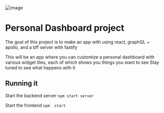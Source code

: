 ![image](https://github.com/user-attachments/assets/c7a86901-5c6c-4aa3-a1eb-a0553c70e080)


# Personal Dashboard project

The goal of this project is to make an app with using react, graphQL + apollo, and a bff server with fastify

This will be an app where you can customize a personal dashboard with various widget tiles, each of which shows you things you want to see
Stay tuned to see what happens with it

## Running it

Start the backend server
`npm start server`

Start the frontend
`npm  start`
